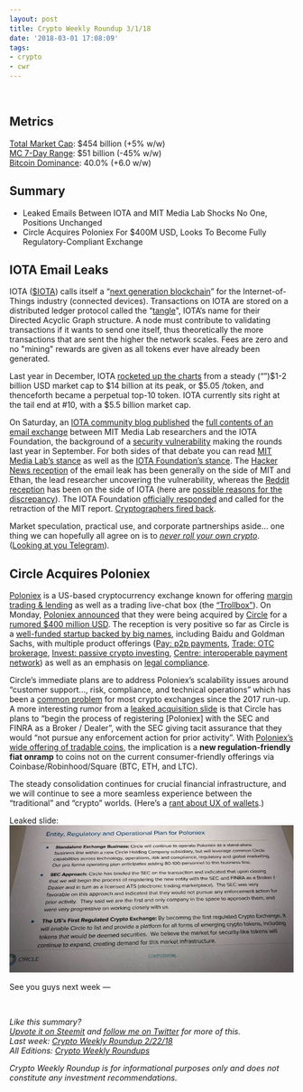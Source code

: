 ```yaml
---
layout: post
title: Crypto Weekly Roundup 3/1/18
date: '2018-03-01 17:08:09'
tags:
- crypto
- cwr
---
```


<br />

## Metrics
[Total Market Cap](https://coinmarketcap.com/charts/): $454 billion (+5% w/w)<br />
[MC 7-Day Range](https://coinmarketcap.com/charts/): $51 billion (-45% w/w)<br />
[Bitcoin Dominance](https://coinmarketcap.com/charts/#dominance-percentage): 40.0% (+6.0 w/w)

## Summary
* Leaked Emails Between IOTA and MIT Media Lab Shocks No One, Positions Unchanged
* Circle Acquires Poloniex For $400M USD, Looks To Become Fully Regulatory-Compliant Exchange

## IOTA Email Leaks
IOTA ([$IOTA](https://coinmarketcap.com/currencies/iota/)) calls itself a “[next generation blockchain](https://iota.org/)” for the Internet-of-Things industry (connected devices). Transactions on IOTA are stored on a distributed ledger protocol called the “[tangle](https://iota.org/IOTA_Whitepaper.pdf)", IOTA’s name for their Directed Acyclic Graph structure. A node must contribute to validating transactions if it wants to send one itself, thus theoretically the more transactions that are sent the higher the network scales. Fees are zero and no "mining" rewards are given as all tokens ever have already been generated.

Last year in December, IOTA [rocketed up the charts](https://coinmarketcap.com/currencies/iota/historical-data/?start=20130428&end=20180228) from a steady (“”)$1-2 billion USD market cap to $14 billion at its peak, or $5.05 /token, and thenceforth became a perpetual top-10 token. IOTA currently sits right at the tail end at  #10, with a $5.5 billion market cap.

On Saturday, an [IOTA community blog published](http://www.tangleblog.com/2018/02/24/full-emails-ethan-heilman-digital-currency-initiative-iota-team-leaked/) the [full contents of an email exchange](http://www.tangleblog.com/wp-content/uploads/2018/02/letters.pdf) between MIT Media Lab researchers and the IOTA Foundation, the background of a [security vulnerability](https://github.com/mit-dci/tangled-curl/blob/master/vuln-iota.md) making the rounds last year in September. For both sides of that debate you can read [MIT Media Lab’s stance](https://www.media.mit.edu/posts/iota-response/) as well as the [IOTA Foundation’s stance](https://blog.iota.org/official-iota-foundation-response-to-the-digital-currency-initiative-at-the-mit-media-lab-part-1-72434583a2). The [Hacker News reception](https://news.ycombinator.com/item?id=16457120) of the email leak has been generally on the side of MIT and Ethan, the lead researcher uncovering the vulnerability, whereas the [Reddit reception](https://www.reddit.com/r/CryptoCurrency/comments/7zztey/full_emails_of_ethan_heilman_and_the_digital/) has been on the side of IOTA (here are [possible reasons for the discrepancy](https://news.ycombinator.com/item?id=16457535)). The IOTA Foundation [officially responded](https://blog.iota.org/official-statement-regarding-the-mit-dci-email-leaks-ea3cacd6699a) and called for the retraction of the MIT report. [Cryptographers fired back](https://twitter.com/dionyziz/status/968088282457354240).

Market speculation, practical use, and corporate partnerships aside… one thing we can hopefully all agree on is to [*never roll your own crypto*](https://security.stackexchange.com/questions/18197/why-shouldnt-we-roll-our-own#18198). ([Looking at you Telegram](https://security.stackexchange.com/questions/49782/is-telegram-secure#49802)).

## Circle Acquires Poloniex
[Poloniex](https://poloniex.com/) is a US-based cryptocurrency exchange known for offering [margin trading & lending](https://poloniex.com/) as well as a trading live-chat box (the [“Trollbox”](https://www.newsbtc.com/2017/06/07/poloniex-disables-trollbox-let-moderators-focus-customer-support/)). On Monday, [Poloniex announced](https://poloniex.com/press-releases/2018.02.26-Poloniex-joins-Circle/) that they were being acquired by [Circle](https://www.circle.com/) for a [rumored $400 million USD](http://fortune.com/2018/02/26/circle-cryptocurrency-trade-bitcoin/). The reception is very positive so far as Circle is a [well-funded startup backed by big names](https://www.circle.com/en/about), including Baidu and Goldman Sachs, with multiple product offerings ([Pay: p2p payments](https://www.circle.com/en/), [Trade: OTC brokerage](https://www.circletrade.com/en/), [Invest: passive crypto investing](https://www.circle.com/en/invest), [Centre: interoperable payment network](https://www.centre.io/)) as well as an emphasis on [legal compliance](http://www.dfs.ny.gov/about/press/pr1509221.htm).

Circle’s immediate plans are to address Poloniex’s scalability issues around “customer support…, risk, compliance, and technical operations” which has been a [common problem](https://blog.coinbase.com/introducing-tina-bhatnagar-walking-the-talk-on-customer-service-d7ba6d2fb0dd) for most crypto exchanges since the 2017 run-up. A more interesting rumor from a [leaked acquisition slide](https://twitter.com/nathanielpopper/status/968202570719117313) is that Circle has plans to “begin the process of registering [Poloniex] with the SEC and FINRA as a Broker / Dealer”, with the SEC giving tacit assurance that they would “not pursue any enforcement action for prior activity”. With [Poloniex’s wide offering of tradable coins](https://coinmarketcap.com/exchanges/poloniex/), the implication is a **new regulation-friendly fiat onramp** to coins not on the current consumer-friendly offerings via Coinbase/Robinhood/Square (BTC, ETH, and LTC).

The steady consolidation continues for crucial financial infrastructure, and we will continue to see a more seamless experience between the “traditional” and “crypto” worlds.  (Here’s a [rant about UX of wallets](https://medium.com/mycrypto/the-future-of-ethereum-doesnt-have-wallets-232fcee708bf).)

Leaked slide:
![circle poloniex leaked slide](/assets/img/2018/03/DW--Pk4U0AA00sm.jpeg)

See you guys next week —

<br />

*Like this summary?<br /> [Upvote it on Steemit](https://steemit.com/cryptocurrency/@aeto/aeto-s-crypto-weekly-roundup-3-1-18) and [follow me on Twitter](https://twitter.com/tonyin) for more of this.*<br />*Last week: [Crypto Weekly Roundup 2/22/18](https://tonyy.in/crypto-weekly-roundup-2-22-18/)*<br />*All Editions: [Crypto Weekly Roundups](https://tonyy.in/tag/cwr/)*

*Crypto Weekly Roundup is for informational purposes only and does not constitute any investment recommendations.*